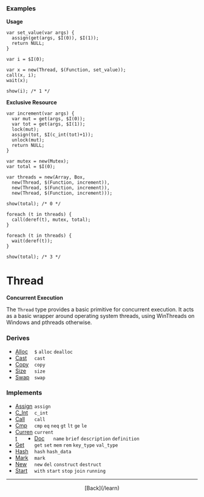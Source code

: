   <div class="row">
  <div class="col-xs-6 col-md-6">

### Examples

__Usage__

    var set_value(var args) {
      assign(get(args, $I(0)), $I(1));
      return NULL;
    }
    
    var i = $I(0);
    
    var x = new(Thread, $(Function, set_value));
    call(x, i);
    wait(x);
    
    show(i); /* 1 */
    

__Exclusive Resource__

    var increment(var args) {
      var mut = get(args, $I(0));
      var tot = get(args, $I(1));
      lock(mut);
      assign(tot, $I(c_int(tot)+1));
      unlock(mut);
      return NULL;
    }
    
    var mutex = new(Mutex);
    var total = $I(0);
    
    var threads = new(Array, Box,
      new(Thread, $(Function, increment)),
      new(Thread, $(Function, increment)),
      new(Thread, $(Function, increment)));
    
    show(total); /* 0 */
    
    foreach (t in threads) {
      call(deref(t), mutex, total);
    }
    
    foreach (t in threads) {
      wait(deref(t));
    }
    
    show(total); /* 3 */
    



  </div>
  <div class="col-xs-6 col-md-6">

# Thread
__Concurrent Execution__

The `Thread` type provides a basic primitive for concurrent execution. It acts as a basic wrapper around operating system threads, using WinThreads on Windows and pthreads otherwise.

### Derives

* <span style="width:50px; float:left;">[Alloc](/learn/alloc)</span>`$` `alloc` `dealloc` 
* <span style="width:50px; float:left;">[Cast](/learn/cast)</span>`cast` 
* <span style="width:50px; float:left;">[Copy](/learn/copy)</span>`copy` 
* <span style="width:50px; float:left;">[Size](/learn/size)</span>`size` 
* <span style="width:50px; float:left;">[Swap](/learn/swap)</span>`swap` 
### Implements

* <span style="width:50px; float:left;">[Assign](/learn/assign)</span>`assign` 
* <span style="width:50px; float:left;">[C_Int](/learn/c_int)</span>`c_int` 
* <span style="width:50px; float:left;">[Call](/learn/call)</span>`call` 
* <span style="width:50px; float:left;">[Cmp](/learn/cmp)</span>`cmp` `eq` `neq` `gt` `lt` `ge` `le` 
* <span style="width:50px; float:left;">[Current](/learn/current)</span>`current` 
* <span style="width:50px; float:left;">[Doc](/learn/doc)</span>`name` `brief` `description` `definition` 
* <span style="width:50px; float:left;">[Get](/learn/get)</span>`get` `set` `mem` `rem` `key_type` `val_type` 
* <span style="width:50px; float:left;">[Hash](/learn/hash)</span>`hash` `hash_data` 
* <span style="width:50px; float:left;">[Mark](/learn/mark)</span>`mark` 
* <span style="width:50px; float:left;">[New](/learn/new)</span>`new` `del` `construct` `destruct` 
* <span style="width:50px; float:left;">[Start](/learn/start)</span>`with` `start` `stop` `join` `running` 

* * *

  <p style="text-align:center;">
[Back](/learn)
  </p>

  </div>
  </div>
